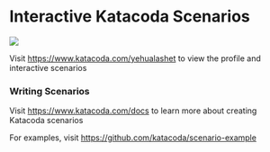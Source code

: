 # Interactive Katacoda Scenarios

[![](http://shields.katacoda.com/katacoda/yehualashet/count.svg)](https://www.katacoda.com/yehualashet "Get your profile on Katacoda.com")

Visit https://www.katacoda.com/yehualashet to view the profile and interactive scenarios

### Writing Scenarios
Visit https://www.katacoda.com/docs to learn more about creating Katacoda scenarios

For examples, visit https://github.com/katacoda/scenario-example
